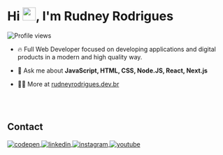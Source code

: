 <!-- <img align="right" src="https://raw.githubusercontent.com/gist/rudneyrodrigues/cefc999d3fe23c792d8185c3a4e3ec3c/raw/50340e804cc7da0d674502cba4a741829f582b1b/githubcard.svg" width="350" /> -->

<h1>Hi <img src="https://raw.githubusercontent.com/kaueMarques/kaueMarques/master/hi.gif" height="30px">, I'm Rudney Rodrigues</h1>
<p> <img src="https://komarev.com/ghpvc/?username=rudneyrodrigues&color=yellow" alt="Profile views" /> </p>

- 🔥 Full Web Developer focused on developing applications and digital products in a modern and high quality way.

- 💬 Ask me about **JavaScript, HTML, CSS, Node.JS, React, Next.js**

- 👨‍💻 More at [rudneyrodrigues.dev.br](https://rudneyrodrigues.dev.br)


<br><br>

## Contact

<p align="left">
<a href="https://codepen.io/rudneyrodrigues" target="_blank">
  <img align="center" src="https://img.shields.io/badge/-rudneyrodrigues-05122A?style=flat&logo=codepen" alt="codepen"/>
</a>
<a href="https://www.linkedin.com/in/rudneyrodrigues/" target="_blank">
  <img align="center" src="https://img.shields.io/badge/-rudneyrodrigues-05122A?style=flat&logo=linkedin" alt="linkedin"/>
</a>
<a href="https://instagram.com/rudney.rodrigues.3" target="_blank">
 <img align="center" src="https://img.shields.io/badge/-rudney.rodrigues.3-05122A?style=flat&logo=instagram" alt="instagram"/>
</a>
<a href="https://www.youtube.com/@rudneyrodrigues" target="_blank">
 <img align="center" src="https://img.shields.io/badge/-rudneyrodrigues-05122A?style=flat&logo=youtube" alt="youtube"/>
</a>
</p>
